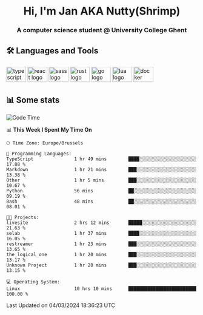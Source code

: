 <h1 align="center">Hi, I'm Jan AKA Nutty(Shrimp)</h1>
<h3 align="center">A computer science student @ University College Ghent</h3>

<h2 align="left">🛠️ Languages and Tools</h2>

###

<div align="left">
  <img src="https://cdn.jsdelivr.net/gh/devicons/devicon/icons/typescript/typescript-original.svg" height="40" width="52" alt="typescript logo"  />
  <img src="https://cdn.jsdelivr.net/gh/devicons/devicon/icons/react/react-original.svg" height="40" width="52" alt="react logo"  />
  <img src="https://cdn.jsdelivr.net/gh/devicons/devicon/icons/sass/sass-original.svg" height="40" width="52" alt="sass logo"  />
  <img src="https://cdn.jsdelivr.net/gh/devicons/devicon@latest/icons/rust/rust-original.svg" height="40" width="52" alt="rust logo" />
  <img src="https://cdn.jsdelivr.net/gh/devicons/devicon/icons/go/go-original.svg" height="40" width="52" alt="go logo"  />
  <img src="https://cdn.jsdelivr.net/gh/devicons/devicon/icons/lua/lua-original.svg" height="40" width="52" alt="lua logo"  />
  <img src="https://cdn.jsdelivr.net/gh/devicons/devicon/icons/docker/docker-original.svg" height="40" width="52" alt="docker logo"  />
</div>

<h2>📊 Some stats</h2>

<!--START_SECTION:waka-->
![Code Time](http://img.shields.io/badge/Code%20Time-4%2C241%20hrs%2058%20mins-blue)

📊 **This Week I Spent My Time On** 

```text
🕑︎ Time Zone: Europe/Brussels

💬 Programming Languages: 
TypeScript               1 hr 49 mins        ████░░░░░░░░░░░░░░░░░░░░░   17.88 % 
Markdown                 1 hr 21 mins        ███░░░░░░░░░░░░░░░░░░░░░░   13.38 % 
Other                    1 hr 5 mins         ███░░░░░░░░░░░░░░░░░░░░░░   10.67 % 
Python                   56 mins             ██░░░░░░░░░░░░░░░░░░░░░░░   09.19 % 
Bash                     48 mins             ██░░░░░░░░░░░░░░░░░░░░░░░   08.01 % 

🐱‍💻 Projects: 
livesite                 2 hrs 12 mins       █████░░░░░░░░░░░░░░░░░░░░   21.63 % 
selab                    1 hr 37 mins        ████░░░░░░░░░░░░░░░░░░░░░   16.05 % 
restreamer               1 hr 23 mins        ███░░░░░░░░░░░░░░░░░░░░░░   13.65 % 
the_logical_one          1 hr 20 mins        ███░░░░░░░░░░░░░░░░░░░░░░   13.17 % 
Unknown Project          1 hr 20 mins        ███░░░░░░░░░░░░░░░░░░░░░░   13.15 % 

💻 Operating System: 
Linux                    10 hrs 10 mins      █████████████████████████   100.00 % 
```


 Last Updated on 04/03/2024 18:36:23 UTC
<!--END_SECTION:waka-->
